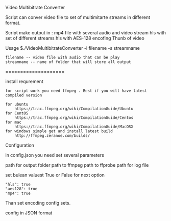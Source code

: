 Video Multibitrate Converter  

Script can conver video file to set of multimitarte streams in different format.

Script make output in :
mp4 file with several audio and video stream
hls with set of different streams
hls with AES-128 encofing
Thunb of video

Usage 
	$./VideoMultibitrateConverter -i filename -s streamname

	filename -- video file with audio that can be play
	streamname -- name of folder that will store all output
====================


install requrement

	for script work you need ffmpeg . Best if you will have latest compiled version
	
	for ubuntu 
		https://trac.ffmpeg.org/wiki/CompilationGuide/Ubuntu
	for CentOS 
		https://trac.ffmpeg.org/wiki/CompilationGuide/Centos
	for mac    
		https://trac.ffmpeg.org/wiki/CompilationGuide/MacOSX
	for windows simple get and install latest build 
		http://ffmpeg.zeranoe.com/builds/



Configuration

in config.json you need set several parameters

path for output folder
path to ffmpeg
path to ffprobe
path for log file

set bulean valuest True or False for next option

    "hls": true
    "aes128": true
    "mp4": true

Than set encoding config sets.



config in JSON format





